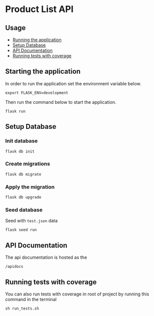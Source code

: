 # Product List API

## Usage
- [Running the application](#starting-the-application)
- [Setup Database](#setup-database)
- [API Documentation](#api-documentation)
- [Running tests with coverage](#running-tests-with-coverage)
<!-- - [Live Application](#live-application) -->


## Starting the application
In order to run the application set the environment
variable below.
```
export FLASK_ENV=development
```
Then run the command below to start the application.
```
flask run
```

## Setup Database

### Init database
```
flask db init
```
### Create migrations
```
flask db migrate
```
### Apply the migration
```
flask db upgrade
```
### Seed database
Seed with `test.json` data
```
flask seed run
```

<!-- ## Live Application
This API is hosted [here](http://kbucket-api.herokuapp.com) on [heroku](heroku.com) -->

## API Documentation

The api documentation is hosted as the
```
/apidocs
```

## Running tests with coverage
You can also run tests with coverage in root of project by running this command in the terminal
```
sh run_tests.sh
```